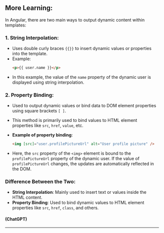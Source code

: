 ## More Learning:

In Angular, there are two main ways to output dynamic content within templates:

### 1. **String Interpolation**:

- Uses double curly braces `{{}}` to insert dynamic values or properties into the template.
- Example:
  ```html
  <p>{{ user.name }}</p>
  ```
- In this example, the value of the `name` property of the dynamic user is displayed using string interpolation.

### 2. **Property Binding**:

- Used to output dynamic values or bind data to DOM element properties using square brackets `[ ]`.
- This method is primarily used to bind values to HTML element properties like `src`, `href`, `value`, etc.

- **Example of property binding**:
  ```html
  <img [src]="user.profilePictureUrl" alt="User profile picture" />
  ```
- Here, the `src` property of the `<img>` element is bound to the `profilePictureUrl` property of the dynamic user. If the value of `profilePictureUrl` changes, the updates are automatically reflected in the DOM.

### Difference Between the Two:

- **String Interpolation**: Mainly used to insert text or values inside the HTML content.
- **Property Binding**: Used to bind dynamic values to HTML element properties like `src`, `href`, `class`, and others.

#### (ChatGPT)

---
